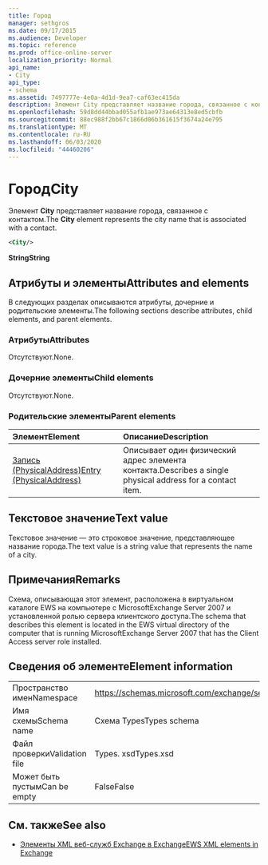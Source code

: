 ```yaml
---
title: Город
manager: sethgros
ms.date: 09/17/2015
ms.audience: Developer
ms.topic: reference
ms.prod: office-online-server
localization_priority: Normal
api_name:
- City
api_type:
- schema
ms.assetid: 7497777e-4e0a-4d1d-9ea7-caf63ec415da
description: Элемент City представляет название города, связанное с контактом.
ms.openlocfilehash: 59d8dd44bbad055afb1ae973ae64313e8ed5cbfb
ms.sourcegitcommit: 88ec988f2bb67c1866d06b361615f3674a24e795
ms.translationtype: MT
ms.contentlocale: ru-RU
ms.lasthandoff: 06/03/2020
ms.locfileid: "44460206"
---
```

# <a name="city"></a><span data-ttu-id="b7414-103">Город</span><span class="sxs-lookup"><span data-stu-id="b7414-103">City</span></span>

<span data-ttu-id="b7414-104">Элемент **City** представляет название города, связанное с контактом.</span><span class="sxs-lookup"><span data-stu-id="b7414-104">The **City** element represents the city name that is associated with a contact.</span></span> 
  
```xml
<City/>
```

 <span data-ttu-id="b7414-105">**String**</span><span class="sxs-lookup"><span data-stu-id="b7414-105">**String**</span></span>
## <a name="attributes-and-elements"></a><span data-ttu-id="b7414-106">Атрибуты и элементы</span><span class="sxs-lookup"><span data-stu-id="b7414-106">Attributes and elements</span></span>

<span data-ttu-id="b7414-107">В следующих разделах описываются атрибуты, дочерние и родительские элементы.</span><span class="sxs-lookup"><span data-stu-id="b7414-107">The following sections describe attributes, child elements, and parent elements.</span></span>
  
### <a name="attributes"></a><span data-ttu-id="b7414-108">Атрибуты</span><span class="sxs-lookup"><span data-stu-id="b7414-108">Attributes</span></span>

<span data-ttu-id="b7414-109">Отсутствуют.</span><span class="sxs-lookup"><span data-stu-id="b7414-109">None.</span></span>
  
### <a name="child-elements"></a><span data-ttu-id="b7414-110">Дочерние элементы</span><span class="sxs-lookup"><span data-stu-id="b7414-110">Child elements</span></span>

<span data-ttu-id="b7414-111">Отсутствуют.</span><span class="sxs-lookup"><span data-stu-id="b7414-111">None.</span></span>
  
### <a name="parent-elements"></a><span data-ttu-id="b7414-112">Родительские элементы</span><span class="sxs-lookup"><span data-stu-id="b7414-112">Parent elements</span></span>

|<span data-ttu-id="b7414-113">**Элемент**</span><span class="sxs-lookup"><span data-stu-id="b7414-113">**Element**</span></span>|<span data-ttu-id="b7414-114">**Описание**</span><span class="sxs-lookup"><span data-stu-id="b7414-114">**Description**</span></span>|
|:-----|:-----|
|[<span data-ttu-id="b7414-115">Запись (PhysicalAddress)</span><span class="sxs-lookup"><span data-stu-id="b7414-115">Entry (PhysicalAddress)</span></span>](entry-physicaladdress.md) <br/> |<span data-ttu-id="b7414-116">Описывает один физический адрес элемента контакта.</span><span class="sxs-lookup"><span data-stu-id="b7414-116">Describes a single physical address for a contact item.</span></span>  <br/> |
   
## <a name="text-value"></a><span data-ttu-id="b7414-117">Текстовое значение</span><span class="sxs-lookup"><span data-stu-id="b7414-117">Text value</span></span>

<span data-ttu-id="b7414-118">Текстовое значение — это строковое значение, представляющее название города.</span><span class="sxs-lookup"><span data-stu-id="b7414-118">The text value is a string value that represents the name of a city.</span></span>
  
## <a name="remarks"></a><span data-ttu-id="b7414-119">Примечания</span><span class="sxs-lookup"><span data-stu-id="b7414-119">Remarks</span></span>

<span data-ttu-id="b7414-120">Схема, описывающая этот элемент, расположена в виртуальном каталоге EWS на компьютере с MicrosoftExchange Server 2007 и установленной ролью сервера клиентского доступа.</span><span class="sxs-lookup"><span data-stu-id="b7414-120">The schema that describes this element is located in the EWS virtual directory of the computer that is running MicrosoftExchange Server 2007 that has the Client Access server role installed.</span></span>
  
## <a name="element-information"></a><span data-ttu-id="b7414-121">Сведения об элементе</span><span class="sxs-lookup"><span data-stu-id="b7414-121">Element information</span></span>

|||
|:-----|:-----|
|<span data-ttu-id="b7414-122">Пространство имен</span><span class="sxs-lookup"><span data-stu-id="b7414-122">Namespace</span></span>  <br/> |https://schemas.microsoft.com/exchange/services/2006/types  <br/> |
|<span data-ttu-id="b7414-123">Имя схемы</span><span class="sxs-lookup"><span data-stu-id="b7414-123">Schema name</span></span>  <br/> |<span data-ttu-id="b7414-124">Схема Types</span><span class="sxs-lookup"><span data-stu-id="b7414-124">Types schema</span></span>  <br/> |
|<span data-ttu-id="b7414-125">Файл проверки</span><span class="sxs-lookup"><span data-stu-id="b7414-125">Validation file</span></span>  <br/> |<span data-ttu-id="b7414-126">Types. xsd</span><span class="sxs-lookup"><span data-stu-id="b7414-126">Types.xsd</span></span>  <br/> |
|<span data-ttu-id="b7414-127">Может быть пустым</span><span class="sxs-lookup"><span data-stu-id="b7414-127">Can be empty</span></span>  <br/> |<span data-ttu-id="b7414-128">False</span><span class="sxs-lookup"><span data-stu-id="b7414-128">False</span></span>  <br/> |
   
## <a name="see-also"></a><span data-ttu-id="b7414-129">См. также</span><span class="sxs-lookup"><span data-stu-id="b7414-129">See also</span></span>



- [<span data-ttu-id="b7414-130">Элементы XML веб-служб Exchange в Exchange</span><span class="sxs-lookup"><span data-stu-id="b7414-130">EWS XML elements in Exchange</span></span>](ews-xml-elements-in-exchange.md)

